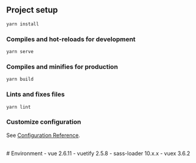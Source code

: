 # 

## Project setup
```
yarn install
```

### Compiles and hot-reloads for development
```
yarn serve
```

### Compiles and minifies for production
```
yarn build
```

### Lints and fixes files
```
yarn lint
```

### Customize configuration
See [Configuration Reference](https://cli.vuejs.org/config/).

<br>
# Environment
- vue 2.6.11
- vuetify 2.5.8
- sass-loader 10.x.x
- vuex 3.6.2



